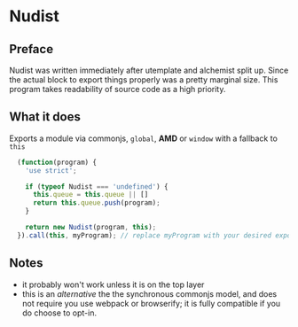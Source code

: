 # Nudist

## Preface

Nudist was written immediately after utemplate and alchemist split up.
Since the actual block to export things properly was a pretty marginal size.
This program takes readability of source code as a high priority.

## What it does

Exports a module via commonjs, `global`, **AMD** or `window` with a fallback to `this`


~~~ javascript
  (function(program) {
    'use strict';

    if (typeof Nudist === 'undefined') {
      this.queue = this.queue || []
      return this.queue.push(program);
    }

    return new Nudist(program, this);
  }).call(this, myProgram); // replace myProgram with your desired export
~~~


## Notes
- it probably won't work unless it is on the top layer
- this is an *alternative* the the synchronous commonjs model, and does not require you use webpack or browserify; it is fully compatible if you do choose to opt-in.
